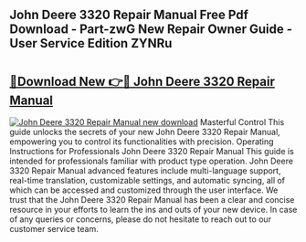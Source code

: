 ## John Deere 3320 Repair Manual Free Pdf Download - Part-zwG New Repair Owner Guide - User Service Edition ZYNRu

# <h2><a href="http://bc93943.oget.top/?id=John+Deere+3320+Repair+Manual">🔗Download New 👉🔴 John Deere 3320 Repair Manual</a></h2>

[![John Deere 3320 Repair Manual new download](https://i.imgur.com/5g1atiW.png)](http://bc93943.oget.top/?id=John+Deere+3320+Repair+Manual)
Masterful Control This guide unlocks the secrets of your new John Deere 3320 Repair Manual, empowering you to control its functionalities with precision. Operating Instructions for Professionals John Deere 3320 Repair Manual This guide is intended for professionals familiar with product type operation. John Deere 3320 Repair Manual advanced features include multi-language support, real-time translation, customizable settings, and automatic syncing, all of which can be accessed and customized through the user interface. We trust that the John Deere 3320 Repair Manual has been a clear and concise resource in your efforts to learn the ins and outs of your new device. In case of any queries or concerns, please do not hesitate to reach out to our customer service team.
